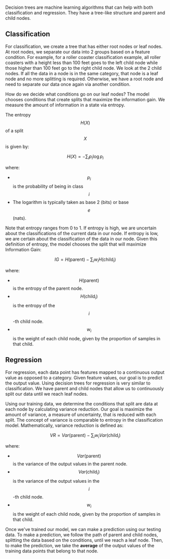 Decision trees are machine learning algorithms that can help with both classification and regression. They have a tree-like structure and parent and child nodes. 

## Classification

For classification,  we create a tree that has either root nodes or leaf nodes. At root nodes, we separate our data into 2 groups based on a feature condition. For example, for a roller coaster classification example, all roller coasters with a height less than 100 feet goes to the left child node while those higher than 100 feet go to the right child node. We look at the 2 child nodes. If all the data in a node is in the same category, that node is a leaf node and no more splitting is required. Otherwise, we have a root node and need to separate our data once again via another condition.

How do we decide what conditions go on our leaf nodes? The model chooses conditions that create splits that maximize the information gain. We measure the amount of information in a state via entropy. 

The entropy $$H(X)$$ of a split $$X$$ is given by:

$$
H(X) = -\sum_{i} p_i \log p_i
$$

where:

- $$p_i$$ is the probability of being in class $$i$$
- The logarithm is typically taken as base 2 (bits) or base $$e$$ (nats).

Note that entropy ranges from 0 to 1. If entropy is high, we are uncertain about the classifications of the current data in our node. If entropy is low, we are certain about the classification of the data in our node. Given this definition of entropy, the model chooses the split that will maximize Information Gain:

$$
IG = H(\text{parent}) - \sum_{i} w_i H(\text{child}_i)
$$

where:

- $$H(\text{parent})$$ is the entropy of the parent node.
- $$H(\text{child}_i)$$ is the entropy of the $$i$$-th child node.
- $$w_i$$ is the weight of each child node, given by the proportion of samples in that child.

## Regression

For regression, each data point has features mapped to a continuous output value as opposed to a category. Given feature values, our goal is to predict the output value. Using decision trees for regression is very similar to classification. We have parent and child nodes that allow us to continuously split our data until we reach leaf nodes. 

Using our training data, we determine the conditions that split are data at each node by calculating variance reduction. Our goal is maximize the amount of variance, a measure of uncertainty, that is reduced with each split. The concept of variance is comparable to entropy in the classification model. Mathematically, variance reduction is defined as:

$$ VR = Var(\text{parent}) - \sum_{i} w_i Var(\text{child}_i)$$

where:

- $$Var(\text{parent})$$ is the variance of the output values in the parent node.
- $$Var(\text{child}_i)$$ is the variance of the output values in the $$i$$-th child node.
- $$w_i$$ is the weight of each child node, given by the proportion of samples in that child.

Once we've trained our model, we can make a prediction using our testing data. To make a prediction, we follow the path of parent and child nodes, splitting the data based on the conditions, until we reach a leaf node. Then, to make the prediction, we take the **average** of the output values of the training data points that belong to that node. 
